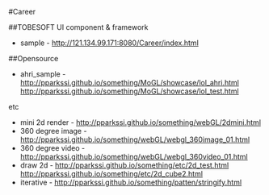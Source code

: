 #Career

##TOBESOFT UI component & framework
- sample - http://121.134.99.171:8080/Career/index.html

##Opensource
- ahri_sample - http://pparkssi.github.io/something/MoGL/showcase/lol_ahri.html
                http://pparkssi.github.io/something/MoGL/showcase/lol_test.html

etc
- mini 2d render - http://pparkssi.github.io/something/webGL/2dmini.html
- 360 degree image - http://pparkssi.github.io/something/webGL/webgl_360image_01.html
- 360 degree video - http://pparkssi.github.io/something/webGL/webgl_360video_01.html
- draw 2d - http://pparkssi.github.io/something/etc/2d_test.html
            http://pparkssi.github.io/something/etc/2d_cube2.html
- iterative - http://pparkssi.github.io/something/patten/stringify.html
